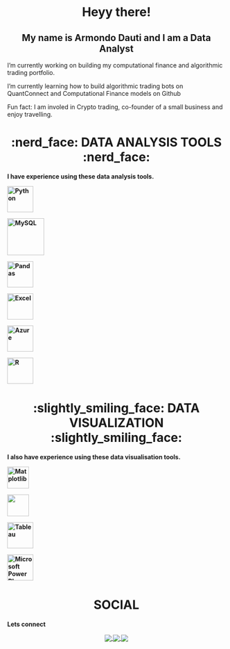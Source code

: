 <div align="center"> <h1 align="center"> Heyy there!</h1>

<h2 align="center"> My name is Armondo Dauti and I am a Data Analyst </h2></div>

<p align="center">

I’m currently working on building my computational finance and algorithmic trading portfolio.

<p align="center">

I’m currently learning how to build algorithmic trading bots on QuantConnect and Computational Finance models on Github

<p align="center">

Fun fact: I am involed in Crypto trading, co-founder of a small business and enjoy travelling.

<p></p>

<div align="center"> <h1 align="center"> :nerd_face: DATA ANALYSIS TOOLS :nerd_face: </h1> </div>

<b>I have experience using these data analysis tools.<b>

<p align="center">

<a href="#" target="_blank"> <img src="https://www.python.org/static/community_logos/python-logo.png" alt="Python" height="60"/> </a>

<a href="#" target="_blank"> <img src="https://www.mysql.com/common/logos/logo-mysql-170x115.png" alt="MySQL" height="85"/> </a>

<a href="#" target="_blank"> <img src="https://upload.wikimedia.org/wikipedia/commons/thumb/e/ed/Pandas_logo.svg/2560px-Pandas_logo.svg.png" alt="Pandas" height="60"/> </a>

<a href="#" target="_blank"> <img src="https://upload.wikimedia.org/wikipedia/commons/thumb/3/34/Microsoft_Office_Excel_%282019%E2%80%93present%29.svg/512px-Microsoft_Office_Excel_%282019%E2%80%93present%29.svg.png" alt="Excel" height="60"/> </a>

<a href="#" target="_blank"> <img src="https://upload.wikimedia.org/wikipedia/commons/thumb/a/a8/Microsoft_Azure_Logo.svg/187px-Microsoft_Azure_Logo.svg.png" alt="Azure" height="60"/> </a>

<a href="#" target="_blank"> <img src="https://www.r-project.org/logo/Rlogo.png" alt="R" height="60"/> </a>

</p>

<div align="center"> <h1 align="center"> :slightly_smiling_face: DATA VISUALIZATION :slightly_smiling_face: </h1> </div>

<b>I also have experience using these data visualisation tools.<b>

<p align="center">

<a href="#" target="_blank"> <img src="https://matplotlib.org/stable/_images/sphx_glr_logos2_003.png" alt="Matplotlib" height="50"/> </a>

<a href="#" target="_blank"> <img src="https://seaborn.pydata.org/_static/logo-wide-lightbg.svg" height="50"/> </a>

<a href="#" target="_blank"> <img src="https://www.tableau.com/sites/default/files/2022-04/TableauLogo_RGB.png" alt="Tableau" height="60"/> </a>

<a href="#" target="_blank"> <img src="https://insightsoftware.com/wp-content/uploads/2018/03/blog-microsoft-power-bi-solid-color.jpg" alt="Microsoft Power BI" height="60"/> </a>

</p>

<div align="center"> <h1 align="center"> SOCIAL </h1> </div>

<b>Lets connect</b>

<p align="center">

<a href="https://www.linkedin.com/in/armondo-dauti-a9b94419b//">

<img align="center" src="https://img.shields.io/badge/linkedin-%230077B5.svg?&style=for-the-badge&logo=linkedin&logoColor=white" />

</a>

<a href="[https://public.tableau.com/app/profile/nisanth.mahalingam/vizzes](https://public.tableau.com/app/profile/armondo.dauti/vizzes)">

<img align="center" src="https://img.shields.io/badge/-Tableau-1e376b?style=for-the-badge&logo=tableau&logoColor=white" />

</a>

<a href="mailto: (dautaj280@hotmail.com)">

<img align="center" src="https://img.shields.io/badge/gmail-f1f2f6.svg?&style=for-the-badge&logo=gmail&logoColor=red" />

</a>

</p>
